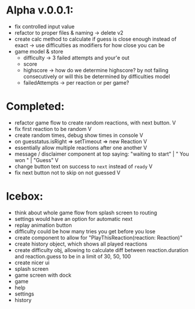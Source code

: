 # Alpha v.0.0.1:

- fix controlled input value
- refactor to proper files & naming
  -> delete v2
- create calc method to calculate if guess is close enough instead of exact
  -> use difficulties as modifiers for how close you can be
- game model & store
  - difficulty
    -> 3 failed attempts and your'e out
  - score
  - highscore
    -> how do we determine highscore? by not failing consecutively or will this be determined by difficulties model
  - failedAttempts
    -> per reaction or per game?

# Completed:

- refactor game flow to create random reactions, with next button. V
- fix first reaction to be random V
- create random times, debug show times in console V
- on guesstatus.isRight => setTimeout => new Reaction V
- essentially allow multiple reactions after one another V
- message / disclaimer component at top saying: "waiting to start" | " You won " | "Guess" V
- change button text on success to `next` instead of `ready` V
- fix next button not to skip on not guessed V

# Icebox:

- think about whole game flow from splash screen to routing
- settings would have an option for automatic next
- replay animation button
- difficulty could be how many tries you get before you lose
- create component to allow for "PlayThisReaction(reaction: Reaction)"
- create history object, which shows all played reactions
- create difficulty obj, allowing to calculate diff between reaction.duration and reaction.guess to be in a limit of 30, 50, 100
- create nicer ui
- splash screen
- game screen with dock
- game
- help
- settings
- history
